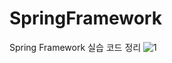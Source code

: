 # SpringFramework
Spring Framework 실습 코드 정리
![1](https://user-images.githubusercontent.com/78725674/139183708-73e284a9-3ee5-4341-8b33-76978efd29d1.png)
